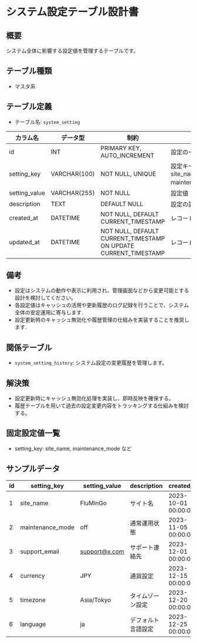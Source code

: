 # システム設定テーブル設計書

## 概要
システム全体に影響する設定値を管理するテーブルです。

## テーブル種類
- マスタ系

## テーブル定義
- テーブル名: `system_setting`

| カラム名      | データ型      | 制約                                      | 説明                                  |
|---------------|---------------|-------------------------------------------|---------------------------------------|
| id            | INT           | PRIMARY KEY, AUTO_INCREMENT               | 設定の一意な識別子                     |
| setting_key   | VARCHAR(100)  | NOT NULL, UNIQUE                          | 設定キー（例: site_name, maintenance_mode）|
| setting_value | VARCHAR(255)  | NOT NULL                                  | 設定値                                |
| description   | TEXT          | DEFAULT NULL                              | 設定の詳細説明                        |
| created_at    | DATETIME      | NOT NULL, DEFAULT CURRENT_TIMESTAMP       | レコード作成日時                      |
| updated_at    | DATETIME      | NOT NULL, DEFAULT CURRENT_TIMESTAMP ON UPDATE CURRENT_TIMESTAMP | レコード更新日時    |

## 備考
- 設定はシステムの動作や表示に利用され、管理画面などから変更可能とする設計を検討してください。
- 各設定値はキャッシュの活用や更新履歴のログ記録を行うことで、システム全体の安定運用に寄与します.
- 設定更新時のキャッシュ無効化や履歴管理の仕組みを実装することを推奨します.

## 関係テーブル
- `system_setting_history`: システム設定の変更履歴を管理します。

## 解決策
- 設定更新時にキャッシュ無効化処理を実装し、即時反映を確保する。
- 履歴テーブルを用いて過去の設定変更内容をトラッキングする仕組みを検討する。

## 固定設定値一覧
- setting_key: site_name, maintenance_mode など

## サンプルデータ

| id | setting_key      | setting_value | description              | created_at           | updated_at           |
|----|------------------|---------------|--------------------------|----------------------|----------------------|
| 1  | site_name        | FluMinGo      | サイト名                 | 2023-10-01 00:00:00  | 2023-10-01 00:00:00  |
| 2  | maintenance_mode | off           | 通常運用状態             | 2023-11-05 00:00:00  | 2023-11-05 00:00:00  |
| 3  | support_email    | support@x.com | サポート連絡先          | 2023-12-01 00:00:00  | 2023-12-01 00:00:00  |
| 4  | currency         | JPY           | 通貨設定                | 2023-12-15 00:00:00  | 2023-12-15 00:00:00  |
| 5  | timezone         | Asia/Tokyo    | タイムゾーン設定         | 2023-12-20 00:00:00  | 2023-12-20 00:00:00  |
| 6  | language         | ja            | デフォルト言語設定       | 2023-12-25 00:00:00  | 2023-12-25 00:00:00  |
